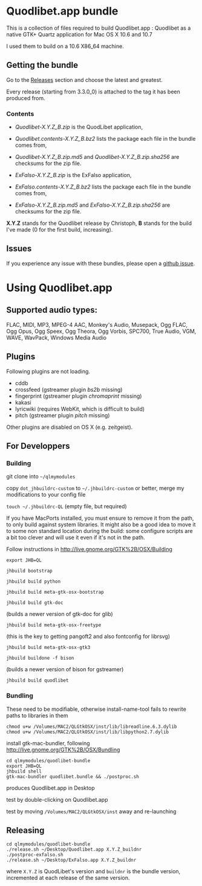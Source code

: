# Quodlibet.app bundle

This is a collection of files required to build Quodlibet.app :
Quodlibet as a native GTK+ Quartz application for Mac OS X 10.6 and 10.7

I used them to build on a 10.6 X86_64 machine.

## Getting the bundle

Go to the [Releases](https://github.com/elelay/quodlibet-osx-bundle/releases/)
section and choose the latest and greatest.

Every release (starting from 3.3.0_0) is attached to the tag it has
been produced from.

### Contents

 - *Quodlibet-X.Y.Z_B.zip* is the QuodLibet application,
 - *Quodlibet.contents-X.Y.Z_B.bz2* lists the package each file in the bundle
    comes from,
 - *Quodlibet-X.Y.Z_B.zip.md5* and *Quodlibet-X.Y.Z_B.zip.sha256* are checksums
   for the zip file.

 - *ExFalso-X.Y.Z_B.zip* is the ExFalso application,
 - *ExFalso.contents-X.Y.Z_B.bz2* lists the package each file in the bundle
    comes from,
 - *ExFalso-X.Y.Z_B.zip.md5* and *ExFalso-X.Y.Z_B.zip.sha256* are checksums
   for the zip file.

**X.Y.Z** stands for the Quodlibet release by Christoph, **B** stands for the
build I've made (0 for the first build, increasing).


## Issues

If you experience any issue with these bundles, please open a
[github issue](/elelay/quodlibet-osx-bundle/issues).


# Using Quodlibet.app

## Supported audio types:

FLAC, MIDI, MP3, MPEG-4 AAC,
Monkey's Audio, Musepack, Ogg FLAC, Ogg Opus,
Ogg Speex, Ogg Theora, Ogg Vorbis, SPC700,
True Audio, VGM, WAVE, WavPack,
Windows Media Audio

## Plugins

Following plugins are not loading.

 - cddb
 - crossfeed (gstreamer plugin *bs2b* missing)
 - fingerprint (gstreamer plugin *chromaprint* missing)
 - kakasi
 - lyricwiki (requires WebKit, which is difficult to build)
 - pitch (gstreamer plugin *pitch* missing)

Other plugins are disabled on OS X (e.g. zeitgeist).


## For Developpers

### Building

git clone into ```~/qlmymodules```

copy ```dot_jhbuildrc-custom``` to ```~/.jhbuildrc-custom``` or better, merge my modifications to your config file

```touch ~/.jhbuildrc-QL``` (empty file, but required)

If you have MacPorts installed, you must ensure to remove it from the path,
to only build against system libraries.
It might also be a good idea to move it to some non standard location
during the build: some configure scripts are a bit too clever and will use it even
if it's not in the path.

Follow instructions in http://live.gnome.org/GTK%2B/OSX/Building

    export JHB=QL

    jhbuild bootstrap

    jhbuild build python

    jhbuild build meta-gtk-osx-bootstrap

    jhbuild build gtk-doc
(builds a newer version of gtk-doc for glib)

    jhbuild build meta-gtk-osx-freetype
(this is the key to getting pangoft2 and also fontconfig for librsvg)

    jhbuild build meta-gtk-osx-gtk3

    jhbuild buildone -f bison
(builds a newer version of bison for gstreamer)

    jhbuild build quodlibet


### Bundling

These need to be modifiable, otherwise install-name-tool fails to
rewrite paths to libraries in them

    chmod u+w /Volumes/MAC2/QLGtkOSX/inst/lib/libreadline.6.3.dylib 
    chmod u+w /Volumes/MAC2/QLGtkOSX/inst/lib/libpython2.7.dylib 

install gtk-mac-bundler, following http://live.gnome.org/GTK%2B/OSX/Bundling

    cd qlmymodules/quodlibet-bundle
    export JHB=QL
    jhbuild shell
    gtk-mac-bundler quodlibet.bundle && ./postproc.sh 

produces Quodlibet.app in Desktop

test by double-clicking on Quodlibet.app

test by moving ```/Volumes/MAC2/QLGtkOSX/inst``` away and re-launching

## Releasing
    cd qlmymodules/quodlibet-bundle
    ./release.sh ~/Desktop/Quodlibet.app X.Y.Z_buildnr
    ./postproc-exfalso.sh
    ./release.sh ~/Desktop/ExFalso.app X.Y.Z_buildnr

where ```X.Y.Z``` is QuodLibet's version and ```buildnr``` is
the bundle version, incremented at each release of the same version.

